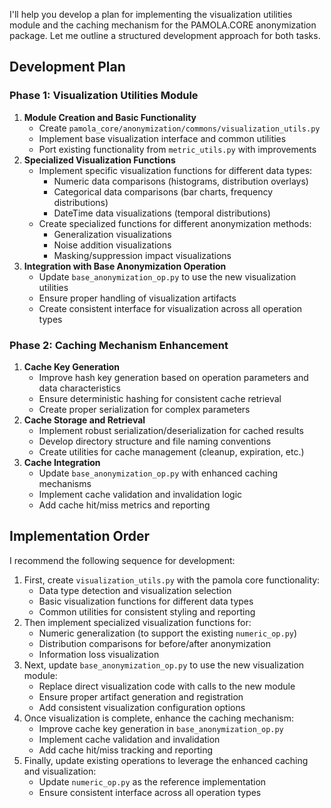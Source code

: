 I'll help you develop a plan for implementing the visualization utilities module and the caching mechanism for the PAMOLA.CORE anonymization package. Let me outline a structured development approach for both tasks.

## Development Plan

### Phase 1: Visualization Utilities Module

1. **Module Creation and Basic Functionality**
    - Create `pamola_core/anonymization/commons/visualization_utils.py`
    - Implement base visualization interface and common utilities
    - Port existing functionality from `metric_utils.py` with improvements
2. **Specialized Visualization Functions**
    - Implement specific visualization functions for different data types:
        - Numeric data comparisons (histograms, distribution overlays)
        - Categorical data comparisons (bar charts, frequency distributions)
        - DateTime data visualizations (temporal distributions)
    - Create specialized functions for different anonymization methods:
        - Generalization visualizations
        - Noise addition visualizations
        - Masking/suppression impact visualizations
3. **Integration with Base Anonymization Operation**
    - Update `base_anonymization_op.py` to use the new visualization utilities
    - Ensure proper handling of visualization artifacts
    - Create consistent interface for visualization across all operation types

### Phase 2: Caching Mechanism Enhancement

1. **Cache Key Generation**
    - Improve hash key generation based on operation parameters and data characteristics
    - Ensure deterministic hashing for consistent cache retrieval
    - Create proper serialization for complex parameters
2. **Cache Storage and Retrieval**
    - Implement robust serialization/deserialization for cached results
    - Develop directory structure and file naming conventions
    - Create utilities for cache management (cleanup, expiration, etc.)
3. **Cache Integration**
    - Update `base_anonymization_op.py` with enhanced caching mechanisms
    - Implement cache validation and invalidation logic
    - Add cache hit/miss metrics and reporting

## Implementation Order

I recommend the following sequence for development:

1. First, create `visualization_utils.py` with the pamola core functionality:
    - Data type detection and visualization selection
    - Basic visualization functions for different data types
    - Common utilities for consistent styling and reporting
2. Then implement specialized visualization functions for:
    - Numeric generalization (to support the existing `numeric_op.py`)
    - Distribution comparisons for before/after anonymization
    - Information loss visualization
3. Next, update `base_anonymization_op.py` to use the new visualization module:
    - Replace direct visualization code with calls to the new module
    - Ensure proper artifact generation and registration
    - Add consistent visualization configuration options
4. Once visualization is complete, enhance the caching mechanism:
    - Improve cache key generation in `base_anonymization_op.py`
    - Implement cache validation and invalidation
    - Add cache hit/miss tracking and reporting
5. Finally, update existing operations to leverage the enhanced caching and visualization:
    - Update `numeric_op.py` as the reference implementation
    - Ensure consistent interface across all operation types